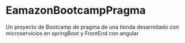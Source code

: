 # EamazonBootcampPragma
Un proyecto de Bootcamp de pragma de una tienda desarrollado con microservicios en springBoot y FrontEnd con angular 
